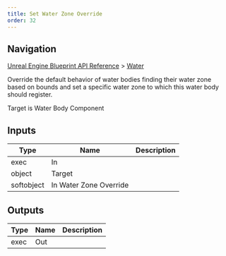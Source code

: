 ```yaml
---
title: Set Water Zone Override
order: 32
---
```

## Navigation

[Unreal Engine Blueprint API Reference](https://dev.epicgames.com/documentation/en-us/unreal-engine/BlueprintAPI) > [Water](https://dev.epicgames.com/documentation/en-us/unreal-engine/BlueprintAPI/Water)

Override the default behavior of water bodies finding their water zone based on bounds and set a specific water zone to which this water body should register.

Target is Water Body Component

## Inputs

| Type | Name | Description |
| --- | --- | --- |
| exec | In |  |
| object | Target |  |
| softobject | In Water Zone Override |  |

## Outputs

| Type | Name | Description |
| --- | --- | --- |
| exec | Out |  |
